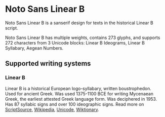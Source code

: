 
# Noto Sans Linear B

Noto Sans Linear B is a sanserif design for texts in the historical Linear B script. 

Noto Sans Linear B has multiple weights, contains 273 glyphs, and supports 272 characters from 3 Unicode blocks: Linear B Ideograms, Linear B Syllabary, Aegean Numbers.


## Supported writing systems


### Linear B

Linear B is a historical European logo-syllabary, written boustrophedon. Used for ancient Greek. Was used 1375-1100 BCE for writing Mycenaean Greek, the earliest attested Greek language form. Was deciphered in 1953. Has 87 syllabic signs and over 100 ideographic signs. Read more on [ScriptSource](https://scriptsource.org/scr/Linb), [Wikipedia](https://en.wikipedia.org/wiki/ISO_15924:Linb), [Unicode](https://www.unicode.org/versions/Unicode13.0.0/ch08.pdf#G29567), [Wiktionary](https://en.wiktionary.org/wiki/Category:Linear_B_script).

